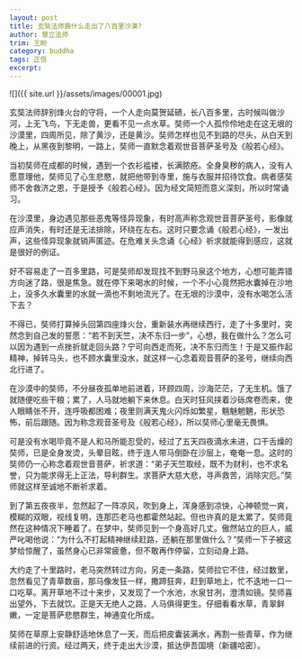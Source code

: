 ```yaml
---
layout: post
title: 玄奘法师靠什么走出了八百里沙漠?
author: 慧立法师
trim: 王盼
category: buddha
tags: 正信
excerpt:
---
```


![]({{ site.url }}/assets/images/00001.jpg)

玄奘法师辞别烽火台的守将，一个人走向莫贺延碛，长八百多里，古时候叫做沙河，上无飞鸟，下无走兽，更看不见一点水草。奘师一个人孤伶伶地走在这无垠的沙漠里，四周所见，除了黄沙，还是黄沙。奘师怎样也见不到路的尽头，从白天到晚上，从黑夜到黎明，一路上，奘师一直默念着观世音菩萨圣号及《般若心经》。

当初奘师在成都的时候，遇到一个衣衫褴褛，长满脓疮。全身臭秽的病人，没有人愿意理他，奘师见了心生悲愍，就把他带到寺里，施与衣服并招待饮食。病者感奘师不舍救济之恩，于是授予《般若心经》。因为经文简短而意义深刻，所以时常诵习。

在沙漠里，身边遇见那些恶鬼等怪异现象，有时高声称念观世音菩萨圣号，影像就应声消失，有时还是无法排除，环绕在左右。这时只要念诵《般若心经》，一发出声，这些怪异现象就销声匿迹。在危难关头念诵《心经》祈求就能得到感应，这就是很好的例证。

好不容易走了一百多里路，可是奘师却发现找不到野马泉这个地方，心想可能弄错方向迷了路，很是焦急。就在停下来喝水的时候，一个不小心竟然把水囊掉在沙地上，没多久水囊里的水就一滴也不剩地流光了。在无垠的沙漠中，没有水喝怎么活下去？

不得已，奘师打算掉头回第四座烽火台，重新装水再继续西行，走了十多里时，突然念到自己发的誓愿：“若不到天竺，决不东归一步”，心想，我在做什么？怎么可以因为遇到一点挫折就走回头路？宁可向西走而死，决不东归而生！于是又振作起精神，掉转马头，也不顾水囊里没水，就这样一心念着观音菩萨的圣号，继续向西北行进了。

在沙漠中的奘师，不分昼夜孤单地前进着，环顾四周，沙海茫茫，了无生机。饿了就随便吃些干粮；累了，人马就地躺下来休息。白天时狂风挟着沙砾席卷而来，使人眼睛张不开，连呼吸都困难；夜里则满天鬼火闪烁如繁星，魑魅魍魉，形状恐怖，前后跟随。因为称念观音圣号及《般若心经》，所以奘师心里毫无畏惧。

可是没有水喝毕竟不是人和马所能忍受的，经过了五天四夜滴水未进，口干舌燥的奘师，已是全身发烫，头晕目眩，终于连人带马倒卧在沙层上，奄奄一息。这时的奘师仍一心称念着观世音菩萨，祈求道：“弟子天竺取经，既不为财利，也不求名誉，只为能求得无上正法，导利群生。求菩萨大慈大悲，寻声救苦，消除灾厄。”奘师就这样至诚地不断祈求着。

到了第五夜夜半，忽然起了一阵凉风，吹到身上，浑身感到凉快，心神顿觉一爽，模糊的双眼，视线复明，连那匹老马也都霍然站起。但也许真的是太累了，奘师竟然在这种情况下睡着了。在梦中，奘师见到一个身高好几丈。傲然站立的巨人，威严叱喝他说：“为什么不打起精神继续赶路，还躺在那里做什么？”奘师一下子被这梦给惊醒了，虽然身心已非常疲惫，但不敢再作停留，立刻动身上路。

大约走了十里路时，老马突然转过方向，另走一条路，奘师拉它不住，经过数里，忽然看见了青草数亩，那马像发狂一样，撒蹄狂奔，赶到草地上，忙不迭地一口一口吃草。离开草地不过十来步，又发现了一个水池，水泉甘冽，澄清如镜。奘师喜出望外，下去就饮。正是天无绝人之路，人马俱得更生。仔细看看水草，青翠鲜嫩，一定是菩萨悲愍群生，神通变化所成。

奘师在草原上安静舒适地休息了一天，而后把皮囊装满水，再割一些青草，作为继续前进的行资。经过两天，终于走出大沙漠，抵达伊吾国境（新疆哈密）。
